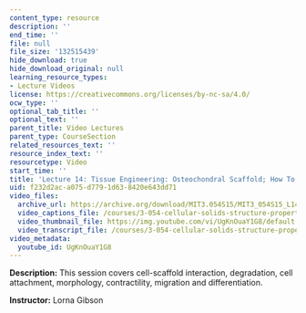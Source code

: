 ```yaml
---
content_type: resource
description: ''
end_time: ''
file: null
file_size: '132515439'
hide_download: true
hide_download_original: null
learning_resource_types:
- Lecture Videos
license: https://creativecommons.org/licenses/by-nc-sa/4.0/
ocw_type: ''
optional_tab_title: ''
optional_text: ''
parent_title: Video Lectures
parent_type: CourseSection
related_resources_text: ''
resource_index_text: ''
resourcetype: Video
start_time: ''
title: 'Lecture 14: Tissue Engineering: Osteochondral Scaffold; How To Write a Paper'
uid: f232d2ac-a075-d779-1d63-8420e643dd71
video_files:
  archive_url: https://archive.org/download/MIT3.054S15/MIT3_054S15_L14_300k.mp4
  video_captions_file: /courses/3-054-cellular-solids-structure-properties-and-applications-spring-2015/09f061f312a15741bcf2f61afbc493b3_UgKnOuaY1G8.vtt
  video_thumbnail_file: https://img.youtube.com/vi/UgKnOuaY1G8/default.jpg
  video_transcript_file: /courses/3-054-cellular-solids-structure-properties-and-applications-spring-2015/1955d65acb0fdfe6baa05569368d9fac_UgKnOuaY1G8.pdf
video_metadata:
  youtube_id: UgKnOuaY1G8
---
```


**Description:** This session covers cell-scaffold interaction, degradation, cell attachment, morphology, contractility, migration and differentiation.

**Instructor:** Lorna Gibson

